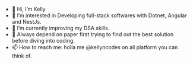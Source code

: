 - 👋 Hi, I’m Kelly
- 👀 I’m interested in Developing full-stack softwares with Dotnet, Angular and NestJs.
- 🌱 I’m currently improving my DSA skills.
- 💞️ Always depend on paper first trying to find out the best solution before diving into coding.
- 📫 How to reach me: holla me @kellyncodes on all platform you can think of. 

<!---
EngKelly/EngKelly is a ✨ special ✨ repository because its `README.md` (this file) appears on your GitHub profile.
You can click the Preview link to take a look at your changes.
--->
